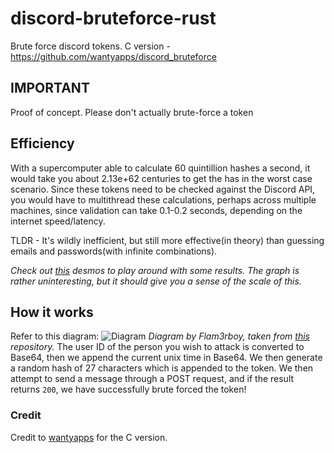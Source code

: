 # discord-bruteforce-rust
Brute force discord tokens.
C version - https://github.com/wantyapps/discord_bruteforce
## IMPORTANT
Proof of concept. Please don't actually brute-force a token
## Efficiency
With a supercomputer able to calculate 60 quintillion hashes a second, it would take you about 2.13e+62 centuries to get the has in the worst case scenario. Since these tokens need to be checked against the Discord API, you would have to multithread these calculations, perhaps across multiple machines, since validation can take 0.1-0.2 seconds, depending on the internet speed/latency.

TLDR - It's wildly inefficient, but still more effective(in theory) than guessing emails and passwords(with infinite combinations).


*Check out [this](https://www.desmos.com/calculator/n0hk8jqnup) desmos to play around with some results. The graph is rather uninteresting, but it should give you a sense of the scale of this.*

## How it works
Refer to this diagram:
![Diagram](https://user-images.githubusercontent.com/34555296/120932740-4ca47480-c6f7-11eb-9270-6fb3fbbd856c.png)
*Diagram by Flam3rboy, taken from [this](https://github.com/hxr404/Discord-Console-hacks) repository.*
The user ID of the person you wish to attack is converted to Base64, then we append the current unix time in Base64. We then generate a random hash of 27 characters which is appended to the token. We then attempt to send a message through a POST request, and if the result returns `200`, we have successfully brute forced the token!
### Credit
Credit to [wantyapps](https://github.com/wantyapps/) for the C version.
